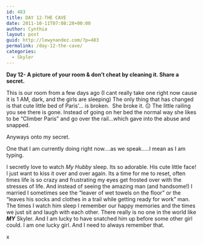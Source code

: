 ```yaml
---
id: 483
title: DAY 12-THE CAVE
date: 2011-10-11T07:08:28+00:00
author: Cynthia
layout: post
guid: http://lewynandez.com/?p=483
permalink: /day-12-the-cave/
categories:
  - Skyler
---
```

**Day 12- A picture of your room & don’t cheat by cleaning it. Share a secret.**

<a href="http://i0.wp.com/lewynandez.com/wp-content/uploads/2011/10/339285_2292945238721_1101738840_2780017_6625925_o.jpg" rel="lightbox[483]"><img class="aligncenter size-medium wp-image-484" title="339285_2292945238721_1101738840_2780017_6625925_o" src="http://i2.wp.com/lewynandez.com/wp-content/uploads/2011/10/339285_2292945238721_1101738840_2780017_6625925_o-300x225.jpg?fit=300%2C225" alt="" srcset="http://i0.wp.com/lewynandez.com/wp-content/uploads/2011/10/339285_2292945238721_1101738840_2780017_6625925_o.jpg?resize=300%2C225 300w, http://i0.wp.com/lewynandez.com/wp-content/uploads/2011/10/339285_2292945238721_1101738840_2780017_6625925_o.jpg?resize=1024%2C768 1024w, http://i0.wp.com/lewynandez.com/wp-content/uploads/2011/10/339285_2292945238721_1101738840_2780017_6625925_o.jpg?w=1280 1280w" sizes="(max-width: 300px) 100vw, 300px" data-recalc-dims="1" /></a>This is our room from a few days ago (I cant really take one right now cause it is 1 AM, dark, and the girls are sleeping) The only thing that has changed is that cute little bed of Paris&#8217;&#8230; is broken.  She broke it. 😐 The little railing you see there is gone. Instead of going on her bed the normal way she likes to be &#8220;Climber Paris&#8221; and go over the rail&#8230;which gave into the abuse and snapped.

Anyways onto my secret.

One that I am currently doing right now&#8230;.as we speak&#8230;..I mean as I am typing.

I secretly love to watch _My Hubby_ sleep. Its so adorable. His cute little face! I just want to kiss it over and over again. Its a time for me to reset, often times life is so crazy and frustrating my eyes get frosted over with the stresses of life. And instead of seeing the amazing man (and handsome!) I married I sometimes see the &#8220;leaver of wet towels on the floor&#8221; or the &#8220;leaves his socks and clothes in a trail while getting ready for work&#8221; man. The times I watch him sleep I remember our happy memories and the times we just sit and laugh with each other. There really is no one in the world like **_MY_** Skyler. And I am lucky to have snatched him up before some other girl could. I am one lucky girl. And I need to always remember that.

x